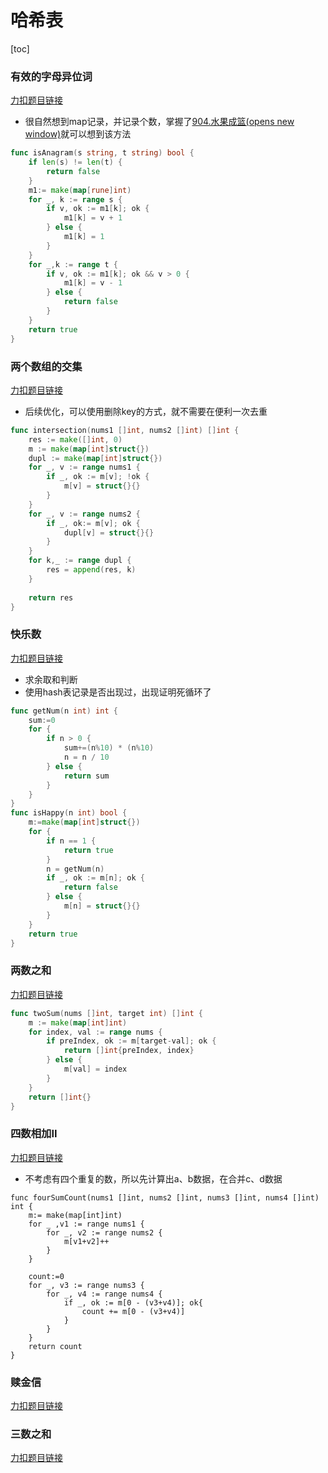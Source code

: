 

# 哈希表

[toc]

### 有效的字母异位词

[力扣题目链接](https://leetcode-cn.com/problems/valid-anagram/)

- 很自然想到map记录，并记录个数，掌握了[904.水果成篮(opens new window)](https://leetcode-cn.com/problems/fruit-into-baskets/)就可以想到该方法

```go
func isAnagram(s string, t string) bool {
    if len(s) != len(t) {
        return false
    }
    m1:= make(map[rune]int)
    for _, k := range s {
        if v, ok := m1[k]; ok {
            m1[k] = v + 1
        } else {
            m1[k] = 1
        }
    }
    for _,k := range t {
        if v, ok := m1[k]; ok && v > 0 {
            m1[k] = v - 1
        } else {
            return false
        }
    }
    return true
}
```

### 两个数组的交集

[力扣题目链接](https://leetcode-cn.com/problems/intersection-of-two-arrays/)

- 后续优化，可以使用删除key的方式，就不需要在便利一次去重

```go
func intersection(nums1 []int, nums2 []int) []int {
    res := make([]int, 0)
    m := make(map[int]struct{})
    dupl := make(map[int]struct{})
    for _, v := range nums1 {
        if _, ok := m[v]; !ok {
            m[v] = struct{}{}
        }
    }
    for _, v := range nums2 {
        if _, ok:= m[v]; ok {
            dupl[v] = struct{}{}
        }
    }
    for k,_ := range dupl {
        res = append(res, k)
    }
    
    return res
}
```

### 快乐数

[力扣题目链接](https://leetcode-cn.com/problems/happy-number/)

- 求余取和判断
- 使用hash表记录是否出现过，出现证明死循环了

```go
func getNum(n int) int {
    sum:=0
    for {
        if n > 0 {
            sum+=(n%10) * (n%10)
            n = n / 10
        } else {
            return sum
        }
    }
}
func isHappy(n int) bool {
    m:=make(map[int]struct{})
    for {
        if n == 1 {
            return true
        }
        n = getNum(n)
        if _, ok := m[n]; ok {
            return false
        } else {
            m[n] = struct{}{}
        }
    }
    return true
}
```

### 两数之和

[力扣题目链接](https://leetcode-cn.com/problems/two-sum/)

```go
func twoSum(nums []int, target int) []int {
    m := make(map[int]int)
    for index, val := range nums {
        if preIndex, ok := m[target-val]; ok {
            return []int{preIndex, index}
        } else {
            m[val] = index
        }
    }
    return []int{}
}
```

### 四数相加II

[力扣题目链接](https://leetcode-cn.com/problems/4sum-ii/)

- 不考虑有四个重复的数，所以先计算出a、b数据，在合并c、d数据

```
func fourSumCount(nums1 []int, nums2 []int, nums3 []int, nums4 []int) int {
    m:= make(map[int]int)
    for _ ,v1 := range nums1 {
        for _, v2 := range nums2 {
            m[v1+v2]++
        }
    }

    count:=0
    for _, v3 := range nums3 {
        for _, v4 := range nums4 {
            if _, ok := m[0 - (v3+v4)]; ok{
                count += m[0 - (v3+v4)]       
            }
        }
    }
    return count
}
```

### 赎金信

[力扣题目链接](https://leetcode-cn.com/problems/ransom-note/)

### 三数之和

[力扣题目链接](https://leetcode-cn.com/problems/3sum/)
